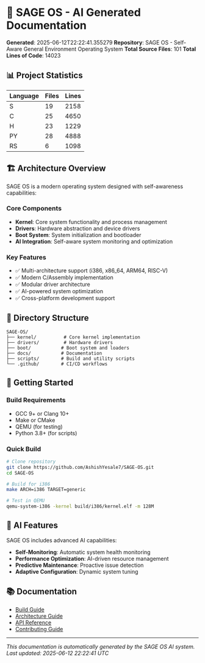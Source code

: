 # 🤖 SAGE OS - AI Generated Documentation

**Generated**: 2025-06-12T22:22:41.355279
**Repository**: SAGE OS - Self-Aware General Environment Operating System
**Total Source Files**: 101
**Total Lines of Code**: 14023

## 📊 Project Statistics

| Language | Files | Lines |
|----------|-------|-------|
| S | 19 | 2158 |
| C | 25 | 4650 |
| H | 23 | 1229 |
| PY | 28 | 4888 |
| RS | 6 | 1098 |

## 🏗️ Architecture Overview

SAGE OS is a modern operating system designed with self-awareness capabilities:

### Core Components

- **Kernel**: Core system functionality and process management
- **Drivers**: Hardware abstraction and device drivers
- **Boot System**: System initialization and bootloader
- **AI Integration**: Self-aware system monitoring and optimization

### Key Features

- ✅ Multi-architecture support (i386, x86_64, ARM64, RISC-V)
- ✅ Modern C/Assembly implementation
- ✅ Modular driver architecture
- ✅ AI-powered system optimization
- ✅ Cross-platform development support

## 📁 Directory Structure

```
SAGE-OS/
├── kernel/          # Core kernel implementation
├── drivers/         # Hardware drivers
├── boot/           # Boot system and loaders
├── docs/           # Documentation
├── scripts/        # Build and utility scripts
└── .github/        # CI/CD workflows
```

## 🚀 Getting Started

### Build Requirements

- GCC 9+ or Clang 10+
- Make or CMake
- QEMU (for testing)
- Python 3.8+ (for scripts)

### Quick Build

```bash
# Clone repository
git clone https://github.com/AshishYesale7/SAGE-OS.git
cd SAGE-OS

# Build for i386
make ARCH=i386 TARGET=generic

# Test in QEMU
qemu-system-i386 -kernel build/i386/kernel.elf -m 128M
```

## 🤖 AI Features

SAGE OS includes advanced AI capabilities:

- **Self-Monitoring**: Automatic system health monitoring
- **Performance Optimization**: AI-driven resource management
- **Predictive Maintenance**: Proactive issue detection
- **Adaptive Configuration**: Dynamic system tuning

## 📚 Documentation

- [Build Guide](build-guide.md)
- [Architecture Guide](architecture.md)
- [API Reference](api-reference.md)
- [Contributing Guide](../CONTRIBUTING.md)

---

*This documentation is automatically generated by the SAGE OS AI system.*
*Last updated: 2025-06-12 22:22:41 UTC*
